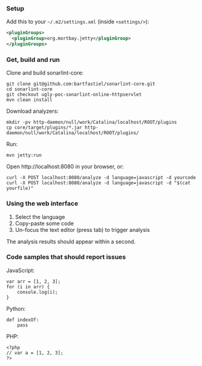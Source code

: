 ### Setup

Add this to your `~/.m2/settings.xml` (inside `<settings/>`):

```xml
<pluginGroups>
  <pluginGroup>org.mortbay.jetty</pluginGroup>
</pluginGroups>
```

### Get, build and run

Clone and build sonarlint-core:

    git clone git@github.com:bartfastiel/sonarlint-core.git
    cd sonarlint-core
    git checkout ugly-poc-sonarlint-online-httpservlet
    mvn clean install

Download analyzers:

    mkdir -pv http-daemon/null/work/Catalina/localhost/ROOT/plugins
    cp core/target/plugins/*.jar http-daemon/null/work/Catalina/localhost/ROOT/plugins/

Run:

    mvn jetty:run

Open http://localhost:8080 in your browser, or:

    curl -X POST localhost:8080/analyze -d language=javascript -d yourcode
    curl -X POST localhost:8080/analyze -d language=javascript -d "$(cat yourfile)"

### Using the web interface

1. Select the language
2. Copy-paste some code
3. Un-focus the text editor (press tab) to trigger analysis

The analysis results should appear within a second.

### Code samples that should report issues

JavaScript:

    var arr = [1, 2, 3];
    for (i in arr) {
        console.log(i);
    }

Python:

    def indexOf:
        pass

PHP:

    <?php
    // var a = [1, 2, 3];
    ?>
